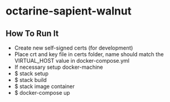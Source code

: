 # octarine-sapient-walnut

## How To Run It

- Create new self-signed certs (for development)
- Place crt and key file in certs folder, name should match the VIRTUAL_HOST value in docker-compose.yml
- If necessary setup docker-machine
- $ stack setup
- $ stack build
- $ stack image container
- $ docker-compose up
